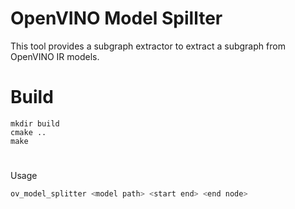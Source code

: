 # OpenVINO Model Spillter

This tool provides a subgraph extractor to extract a subgraph from OpenVINO IR models.

# Build
```
mkdir build
cmake ..
make
```
#
Usage

```bash
ov_model_splitter <model path> <start end> <end node>
```
